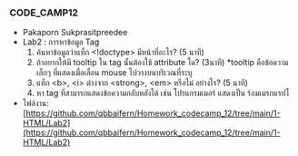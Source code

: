 ### CODE_CAMP12
- Pakaporn Sukprasitpreedee
- Lab2 : การหาข้อมูล Tag
  1. ค้นหาข้อมูลว่าแท็ก <!doctype> มีหน้าที่อะไร? (5 นาที)
  2. ถ้าอยากให้มี tooltip ใน tag นั้นต้องใช้ attribute ใด? (3นาที)
     *tooltip คือข้อความเล็กๆ ที่แสดงเมื่อเลื่อน mouse ไปวางบนบริเวณที่ระบุ
  3. แท็ก &lt;b&gt;, &lt;i&gt; ต่างจาก &lt;strong&gt;, &lt;em&gt; หรือไม่ อย่างไร? (5 นาที)
  4. หา tag ที่สามารถแสดงข้อความกลับหลังได้
    เช่น โปรแกรมเมอร์ แสดงเป็น ร์อมเมรกแรปโ
- ไฟล์งาน: [https://github.com/qbbaifern/Homework_codecamp_12/tree/main/1-HTML/Lab2](https://github.com/qbbaifern/Homework_codecamp_12/tree/main/1-HTML/Lab2)